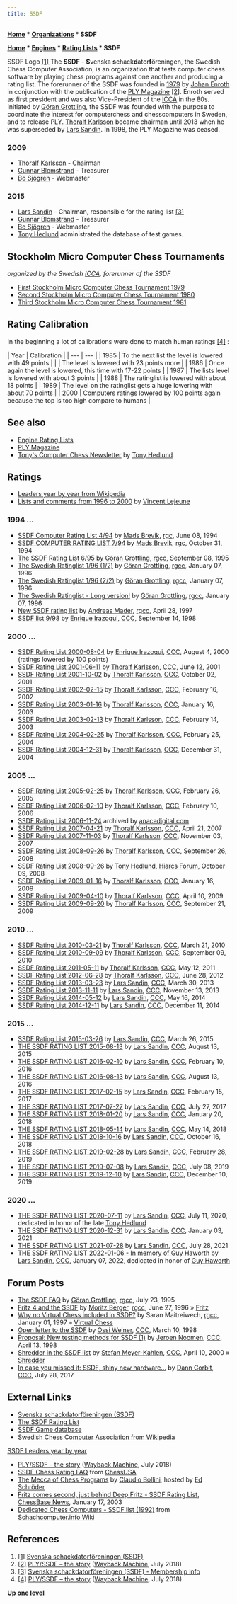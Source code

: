 ```yaml
---
title: SSDF
---
```

**[Home](Home "Home") \* [Organizations](Organizations "Organizations") \* SSDF**  

**[Home](Home "Home") \* [Engines](Engines "Engines") \* [Rating Lists](Engine_Rating_Lists "Engine Rating Lists") \* SSDF**



 [](http://ssdf.bosjo.net/ssdf.htm) SSDF Logo <a id="cite-note-1" href="#cite-ref-1">[1]</a> 
The **SSDF** - **S**venska **s**chack**d**ator**f**öreningen, the Swedish Chess Computer Association, is an organization that tests computer chess software by playing chess programs against one another and producing a rating list. The forerunner of the SSDF was founded in [1979](Timeline#1979 "Timeline") by [Johan Enroth](Johan_Enroth "Johan Enroth") in conjunction with the publication of the [PLY Magazine](PLY_(Magazine) "PLY (Magazine)") <a id="cite-note-2" href="#cite-ref-2">[2]</a>. Enroth served as first president and was also Vice-President of the [ICCA](ICCA "ICCA") in the 80s. Initiated by [Göran Grottling](G%C3%B6ran_Grottling "Göran Grottling"), the SSDF was founded with the purpose to coordinate the interest for computerchess and chesscomputers in Sweden, and to release PLY. [Thoralf Karlsson](index.php?title=Thoralf_Karlsson&action=edit&redlink=1 "Thoralf Karlsson (page does not exist)") became chairman until 2013 when he was superseded by [Lars Sandin](index.php?title=Lars_Sandin&action=edit&redlink=1 "Lars Sandin (page does not exist)"). In 1998, the PLY Magazine was ceased.



### 2009


* [Thoralf Karlsson](index.php?title=Thoralf_Karlsson&action=edit&redlink=1 "Thoralf Karlsson (page does not exist)") - Chairman
* [Gunnar Blomstrand](index.php?title=Gunnar_Blomstrand&action=edit&redlink=1 "Gunnar Blomstrand (page does not exist)") - Treasurer
* [Bo Sjögren](index.php?title=Bo_Sj%C3%B6gren&action=edit&redlink=1 "Bo Sjögren (page does not exist)") - Webmaster


### 2015


* [Lars Sandin](index.php?title=Lars_Sandin&action=edit&redlink=1 "Lars Sandin (page does not exist)") - Chairman, responsible for the rating list <a id="cite-note-3" href="#cite-ref-3">[3]</a>
* [Gunnar Blomstrand](index.php?title=Gunnar_Blomstrand&action=edit&redlink=1 "Gunnar Blomstrand (page does not exist)") - Treasurer
* [Bo Sjögren](index.php?title=Bo_Sj%C3%B6gren&action=edit&redlink=1 "Bo Sjögren (page does not exist)") - Webmaster
* [Tony Hedlund](Tony_Hedlund "Tony Hedlund") administrated the database of test games.


## Stockholm Micro Computer Chess Tournaments


*organized by the Swedish [ICCA](ICCA "ICCA"), forerunner of the SSDF*



* [First Stockholm Micro Computer Chess Tournament 1979](Stockholm_MCCT_1979 "Stockholm MCCT 1979")
* [Second Stockholm Micro Computer Chess Tournament 1980](Stockholm_MCCT_1980 "Stockholm MCCT 1980")
* [Third Stockholm Micro Computer Chess Tournament 1981](Stockholm_MCCT_1981 "Stockholm MCCT 1981")


## Rating Calibration


In the beginning a lot of calibrations were done to match human ratings <a id="cite-note-4" href="#cite-ref-4">[4]</a> :





|  Year
 |  Calibration
 |
| --- | --- |
|  1985
 |  To the next list the level is lowered with 49 points
 |
|  |  The level is lowered with 23 points more
 |
|  1986
 |  Once again the level is lowered, this time with 17-22 points
 |
|  1987
 |  The lists level is lowered with about 3 points
 |
|  1988
 |  The ratinglist is lowered with about 18 points
 |
|  1989
 |  The level on the ratinglist gets a huge lowering with about 70 points
 |
|  2000
 |  Computers ratings lowered by 100 points again because the top is too high compare to humans
 |


## See also


* [Engine Rating Lists](Engine_Rating_Lists "Engine Rating Lists")
* [PLY Magazine](PLY_(Magazine) "PLY (Magazine)")
* [Tony's Computer Chess Newsletter](Tony_Hedlund#CCN "Tony Hedlund") by [Tony Hedlund](Tony_Hedlund "Tony Hedlund")


## Ratings


* [Leaders year by year from Wikipedia](https://en.wikipedia.org/wiki/Swedish_Chess_Computer_Association#Rating_list_year-end_leaders)
* [Lists and comments from 1996 to 2000](http://home.scarlet.be/vincentlejeune/SSDF/) by [Vincent Lejeune](index.php?title=Vincent_Lejeune&action=edit&redlink=1 "Vincent Lejeune (page does not exist)")


### 1994 ...


* [SSDF Computer Rating List 4/94](https://groups.google.com/d/msg/rec.games.chess/CebfSwOrvYo/nY9uE9HzCRAJ) by [Mads Brevik](index.php?title=Mads_Brevik&action=edit&redlink=1 "Mads Brevik (page does not exist)"), [rgc](Computer_Chess_Forums "Computer Chess Forums"), June 08, 1994
* [SSDF COMPUTER RATING LIST 7/94](https://groups.google.com/d/msg/rec.games.chess/NuFo6p4CdTY/LPUJwgSmzRoJ) by [Mads Brevik](index.php?title=Mads_Brevik&action=edit&redlink=1 "Mads Brevik (page does not exist)"), [rgc](Computer_Chess_Forums "Computer Chess Forums"), October 31, 1994
* [The SSDF Rating List 6/95](http://groups.google.com/group/rec.games.chess.computer/browse_frm/thread/c646762dcd3b61e) by [Göran Grottling](G%C3%B6ran_Grottling "Göran Grottling"), [rgcc](Computer_Chess_Forums "Computer Chess Forums"), September 08, 1995
* [The Swedish Ratinglist 1/96 (1/2)](https://groups.google.com/d/msg/rec.games.chess.computer/loYC28ZCB4M/O8_L2c1eFJkJ) by [Göran Grottling](G%C3%B6ran_Grottling "Göran Grottling"), [rgcc](Computer_Chess_Forums "Computer Chess Forums"), January 07, 1996
* [The Swedish Ratinglist 1/96 (2/2)](https://groups.google.com/d/msg/rec.games.chess.computer/Xa9iZMniCT0/K_Gk_v7XD14J) by [Göran Grottling](G%C3%B6ran_Grottling "Göran Grottling"), [rgcc](Computer_Chess_Forums "Computer Chess Forums"), January 07, 1996
* [The Swedish Ratinglist - Long version!](https://groups.google.com/d/msg/rec.games.chess.computer/HxI6byKNUGY/5CYJb6LbIyUJ) by [Göran Grottling](G%C3%B6ran_Grottling "Göran Grottling"), [rgcc](Computer_Chess_Forums "Computer Chess Forums"), January 07, 1996
* [New SSDF rating list](http://groups.google.com/group/rec.games.chess.computer/browse_frm/thread/67fff9e7bbc34f89) by [Andreas Mader](Andreas_Mader "Andreas Mader"), [rgcc](Computer_Chess_Forums "Computer Chess Forums"), April 28, 1997
* [SSDF list 9/98](https://www.stmintz.com/ccc/index.php?id=26574) by [Enrique Irazoqui](Enrique_Irazoqui "Enrique Irazoqui"), [CCC](CCC "CCC"), September 14, 1998


### 2000 ...


* [SSDF Rating List 2000-08-04](https://www.stmintz.com/ccc/index.php?id=123012) by [Enrique Irazoqui](Enrique_Irazoqui "Enrique Irazoqui"), [CCC](CCC "CCC"), August 4, 2000 (ratings lowered by 100 points)
* [SSDF Rating List 2001-06-11](https://www.stmintz.com/ccc/index.php?id=174822) by [Thoralf Karlsson](index.php?title=Thoralf_Karlsson&action=edit&redlink=1 "Thoralf Karlsson (page does not exist)"), [CCC](CCC "CCC"), June 12, 2001
* [SSDF Rating List 2001-10-02](https://www.stmintz.com/ccc/index.php?id=191496) by [Thoralf Karlsson](index.php?title=Thoralf_Karlsson&action=edit&redlink=1 "Thoralf Karlsson (page does not exist)"), [CCC](CCC "CCC"), October 02, 2001
* [SSDF Rating List 2002-02-15](https://www.stmintz.com/ccc/index.php?id=213734) by [Thoralf Karlsson](index.php?title=Thoralf_Karlsson&action=edit&redlink=1 "Thoralf Karlsson (page does not exist)"), [CCC](CCC "CCC"), February 16, 2002
* [SSDF Rating List 2003-01-16](https://www.stmintz.com/ccc/index.php?id=277635) by [Thoralf Karlsson](index.php?title=Thoralf_Karlsson&action=edit&redlink=1 "Thoralf Karlsson (page does not exist)"), [CCC](CCC "CCC"), January 16, 2003
* [SSDF Rating List 2003-02-13](https://www.stmintz.com/ccc/index.php?id=284162) by [Thoralf Karlsson](index.php?title=Thoralf_Karlsson&action=edit&redlink=1 "Thoralf Karlsson (page does not exist)"), [CCC](CCC "CCC"), February 14, 2003
* [SSDF Rating List 2004-02-25](https://www.stmintz.com/ccc/index.php?id=351280) by [Thoralf Karlsson](index.php?title=Thoralf_Karlsson&action=edit&redlink=1 "Thoralf Karlsson (page does not exist)"), [CCC](CCC "CCC"), February 25, 2004
* [SSDF Rating List 2004-12-31](https://www.stmintz.com/ccc/index.php?id=403425) by [Thoralf Karlsson](index.php?title=Thoralf_Karlsson&action=edit&redlink=1 "Thoralf Karlsson (page does not exist)"), [CCC](CCC "CCC"), December 31, 2004


### 2005 ...


* [SSDF Rating List 2005-02-25](https://www.stmintz.com/ccc/index.php?id=414360) by [Thoralf Karlsson](index.php?title=Thoralf_Karlsson&action=edit&redlink=1 "Thoralf Karlsson (page does not exist)"), [CCC](CCC "CCC"), February 26, 2005
* [SSDF Rating List 2006-02-10](https://www.stmintz.com/ccc/index.php?id=485608) by [Thoralf Karlsson](index.php?title=Thoralf_Karlsson&action=edit&redlink=1 "Thoralf Karlsson (page does not exist)"), [CCC](CCC "CCC"), February 10, 2006
* [SSDF Rating List 2006-11-24](http://www.anacadigital.com/ssdfratinglist.html) archived by [anacadigital.com](http://www.anacadigital.com/)
* [SSDF Rating List 2007-04-21](http://www.talkchess.com/forum/viewtopic.php?t=13289) by [Thoralf Karlsson](index.php?title=Thoralf_Karlsson&action=edit&redlink=1 "Thoralf Karlsson (page does not exist)"), [CCC](CCC "CCC"), April 21, 2007
* [SSDF Rating List 2007-11-03](http://www.talkchess.com/forum/viewtopic.php?t=17569) by [Thoralf Karlsson](index.php?title=Thoralf_Karlsson&action=edit&redlink=1 "Thoralf Karlsson (page does not exist)"), [CCC](CCC "CCC"), November 03, 2007
* [SSDF Rating List 2008-09-26](http://www.talkchess.com/forum/viewtopic.php?t=23997) by [Thoralf Karlsson](index.php?title=Thoralf_Karlsson&action=edit&redlink=1 "Thoralf Karlsson (page does not exist)"), [CCC](CCC "CCC"), September 26, 2008
* [SSDF Rating List 2008-09-26](http://www.hiarcs.net/forums/viewtopic.php?t=1775) by [Tony Hedlund](Tony_Hedlund "Tony Hedlund"), [Hiarcs Forum](Computer_Chess_Forums "Computer Chess Forums"), October 09, 2008
* [SSDF Rating List 2009-01-16](http://www.talkchess.com/forum/viewtopic.php?t=26072) by [Thoralf Karlsson](index.php?title=Thoralf_Karlsson&action=edit&redlink=1 "Thoralf Karlsson (page does not exist)"), [CCC](CCC "CCC"), January 16, 2009
* [SSDF Rating List 2009-04-10](http://www.talkchess.com/forum/viewtopic.php?t=27398) by [Thoralf Karlsson](index.php?title=Thoralf_Karlsson&action=edit&redlink=1 "Thoralf Karlsson (page does not exist)"), [CCC](CCC "CCC"), April 10, 2009
* [SSDF Rating List 2009-09-20](http://www.talkchess.com/forum/viewtopic.php?t=29829) by [Thoralf Karlsson](index.php?title=Thoralf_Karlsson&action=edit&redlink=1 "Thoralf Karlsson (page does not exist)"), [CCC](CCC "CCC"), September 21, 2009


### 2010 ...


* [SSDF Rating List 2010-03-21](http://www.talkchess.com/forum/viewtopic.php?t=33396) by [Thoralf Karlsson](index.php?title=Thoralf_Karlsson&action=edit&redlink=1 "Thoralf Karlsson (page does not exist)"), [CCC](CCC "CCC"), March 21, 2010
* [SSDF Rating List 2010-09-09](http://www.talkchess.com/forum/viewtopic.php?t=36023) by [Thoralf Karlsson](index.php?title=Thoralf_Karlsson&action=edit&redlink=1 "Thoralf Karlsson (page does not exist)"), [CCC](CCC "CCC"), September 09, 2010
* [SSDF Rating List 2011-05-11](http://www.talkchess.com/forum/viewtopic.php?t=39060) by [Thoralf Karlsson](index.php?title=Thoralf_Karlsson&action=edit&redlink=1 "Thoralf Karlsson (page does not exist)"), [CCC](CCC "CCC"), May 12, 2011
* [SSDF Rating List 2012-06-28](http://www.talkchess.com/forum/viewtopic.php?t=44222) by [Thoralf Karlsson](index.php?title=Thoralf_Karlsson&action=edit&redlink=1 "Thoralf Karlsson (page does not exist)"), [CCC](CCC "CCC"), June 28, 2012
* [SSDF Rating List 2013-03-23](http://www.talkchess.com/forum/viewtopic.php?t=47647) by [Lars Sandin](index.php?title=Lars_Sandin&action=edit&redlink=1 "Lars Sandin (page does not exist)"), [CCC](CCC "CCC"), March 30, 2013
* [SSDF Rating List 2013-11-11](http://www.talkchess.com/forum/viewtopic.php?t=50058) by [Lars Sandin](index.php?title=Lars_Sandin&action=edit&redlink=1 "Lars Sandin (page does not exist)"), [CCC](CCC "CCC"), November 13, 2013
* [SSDF Rating List 2014-05-12](http://www.talkchess.com/forum/viewtopic.php?t=52336) by [Lars Sandin](index.php?title=Lars_Sandin&action=edit&redlink=1 "Lars Sandin (page does not exist)"), [CCC](CCC "CCC"), May 16, 2014
* [SSDF Rating List 2014-12-11](http://www.talkchess.com/forum/viewtopic.php?t=54617) by [Lars Sandin](index.php?title=Lars_Sandin&action=edit&redlink=1 "Lars Sandin (page does not exist)"), [CCC](CCC "CCC"), December 11, 2014


### 2015 ...


* [SSDF Rating List 2015-03-26](http://www.talkchess.com/forum/viewtopic.php?t=55793) by [Lars Sandin](index.php?title=Lars_Sandin&action=edit&redlink=1 "Lars Sandin (page does not exist)"), [CCC](CCC "CCC"), March 26, 2015
* [THE SSDF RATING LIST 2015-08-13](http://www.talkchess.com/forum/viewtopic.php?t=57260) by [Lars Sandin](index.php?title=Lars_Sandin&action=edit&redlink=1 "Lars Sandin (page does not exist)"), [CCC](CCC "CCC"), August 13, 2015
* [THE SSDF RATING LIST 2016-02-10](http://www.talkchess.com/forum/viewtopic.php?t=59208) by [Lars Sandin](index.php?title=Lars_Sandin&action=edit&redlink=1 "Lars Sandin (page does not exist)"), [CCC](CCC "CCC"), February 10, 2016
* [THE SSDF RATING LIST 2016-08-13](http://www.talkchess.com/forum/viewtopic.php?t=61114) by [Lars Sandin](index.php?title=Lars_Sandin&action=edit&redlink=1 "Lars Sandin (page does not exist)"), [CCC](CCC "CCC"), August 13, 2016
* [THE SSDF RATING LIST 2017-02-15](http://www.talkchess.com/forum/viewtopic.php?t=63191) by [Lars Sandin](index.php?title=Lars_Sandin&action=edit&redlink=1 "Lars Sandin (page does not exist)"), [CCC](CCC "CCC"), February 15, 2017
* [THE SSDF RATING LIST 2017-07-27](http://www.talkchess.com/forum/viewtopic.php?t=64742) by [Lars Sandin](index.php?title=Lars_Sandin&action=edit&redlink=1 "Lars Sandin (page does not exist)"), [CCC](CCC "CCC"), July 27, 2017
* [THE SSDF RATING LIST 2018-01-20](http://www.talkchess.com/forum3/viewtopic.php?f=6&t=66369) by [Lars Sandin](index.php?title=Lars_Sandin&action=edit&redlink=1 "Lars Sandin (page does not exist)"), [CCC](CCC "CCC"), January 20, 2018
* [THE SSDF RATING LIST 2018-05-14](http://www.talkchess.com/forum3/viewtopic.php?f=6&t=67447) by [Lars Sandin](index.php?title=Lars_Sandin&action=edit&redlink=1 "Lars Sandin (page does not exist)"), [CCC](CCC "CCC"), May 14, 2018
* [THE SSDF RATING LIST 2018-10-16](http://www.talkchess.com/forum3/viewtopic.php?f=6&t=68664) by [Lars Sandin](index.php?title=Lars_Sandin&action=edit&redlink=1 "Lars Sandin (page does not exist)"), [CCC](CCC "CCC"), October 16, 2018
* [THE SSDF RATING LIST 2019-02-28](http://www.talkchess.com/forum3/viewtopic.php?f=6&t=70049) by [Lars Sandin](index.php?title=Lars_Sandin&action=edit&redlink=1 "Lars Sandin (page does not exist)"), [CCC](CCC "CCC"), February 28, 2019
* [THE SSDF RATING LIST 2019-07-08](http://www.talkchess.com/forum3/viewtopic.php?f=6&t=71231) by [Lars Sandin](index.php?title=Lars_Sandin&action=edit&redlink=1 "Lars Sandin (page does not exist)"), [CCC](CCC "CCC"), July 08, 2019
* [THE SSDF RATING LIST 2019-12-10](http://www.talkchess.com/forum3/viewtopic.php?f=6&t=72545) by [Lars Sandin](index.php?title=Lars_Sandin&action=edit&redlink=1 "Lars Sandin (page does not exist)"), [CCC](CCC "CCC"), December 10, 2019


### 2020 ...


* [THE SSDF RATING LIST 2020-07-11](http://www.talkchess.com/forum3/viewtopic.php?f=6&t=74443) by [Lars Sandin](index.php?title=Lars_Sandin&action=edit&redlink=1 "Lars Sandin (page does not exist)"), [CCC](CCC "CCC"), July 11, 2020, dedicated in honor of the late [Tony Hedlund](Tony_Hedlund "Tony Hedlund")
* [THE SSDF RATING LIST 2020-12-31](http://www.talkchess.com/forum3/viewtopic.php?f=6&t=76216) by [Lars Sandin](index.php?title=Lars_Sandin&action=edit&redlink=1 "Lars Sandin (page does not exist)"), [CCC](CCC "CCC"), January 03, 2021
* [THE SSDF RATING LIST 2021-07-28](http://www.talkchess.com/forum3/viewtopic.php?f=6&t=79073) by [Lars Sandin](index.php?title=Lars_Sandin&action=edit&redlink=1 "Lars Sandin (page does not exist)"), [CCC](CCC "CCC"), July 28, 2021
* [THE SSDF RATING LIST 2022-01-06 - In memory of Guy Haworth](http://www.talkchess.com/forum3/viewtopic.php?f=6&t=77817) by [Lars Sandin](index.php?title=Lars_Sandin&action=edit&redlink=1 "Lars Sandin (page does not exist)"), [CCC](CCC "CCC"), January 07, 2022, dedicated in honor of [Guy Haworth](Guy_Haworth "Guy Haworth")


## Forum Posts


* [The SSDF FAQ](https://groups.google.com/d/msg/rec.games.chess.computer/k07HlW__jxo/FlJTp9kN_KcJ) by [Göran Grottling](G%C3%B6ran_Grottling "Göran Grottling"), [rgcc](Computer_Chess_Forums "Computer Chess Forums"), July 23, 1995
* [Fritz 4 and the SSDF](https://groups.google.com/d/msg/rec.games.chess.computer/Q0RNJrjhj4M/KTaY6xW-OvkJ) by [Moritz Berger](Moritz_Berger "Moritz Berger"), [rgcc](Computer_Chess_Forums "Computer Chess Forums"), June 27, 1996 » [Fritz](Fritz "Fritz")
* [Why no Virtual Chess included in SSDF?](https://groups.google.com/d/msg/rec.games.chess.computer/azA2sPMuZ08/GxdwWhA37hAJ) by Saran Maitreiwech, [rgcc](Computer_Chess_Forums "Computer Chess Forums"), January 01, 1997 » [Virtual Chess](Virtual_Chess "Virtual Chess")
* [Open letter to the SSDF](https://www.stmintz.com/ccc/index.php?id=15553) by [Ossi Weiner](Ossi_Weiner "Ossi Weiner"), [CCC](CCC "CCC"), March 10, 1998
* [Proposal: New testing methods for SSDF (1)](https://www.stmintz.com/ccc/index.php?id=16851) by [Jeroen Noomen](Jeroen_Noomen "Jeroen Noomen"), [CCC](CCC "CCC"), April 13, 1998
* [Shredder in the SSDF list](https://www.stmintz.com/ccc/index.php?id=105328) by [Stefan Meyer-Kahlen](Stefan_Meyer-Kahlen "Stefan Meyer-Kahlen"), [CCC](CCC "CCC"), April 10, 2000 » [Shredder](Shredder "Shredder")
* [In case you missed it: SSDF, shiny new hardware...](http://www.talkchess.com/forum/viewtopic.php?t=64743) by [Dann Corbit](Dann_Corbit "Dann Corbit"), [CCC](CCC "CCC"), July 28, 2017


## External Links


* [Svenska schackdatorföreningen (SSDF)](http://ssdf.bosjo.net/ssdf.htm)
* [The SSDF Rating List](http://ssdf.bosjo.net/list.htm)
* [SSDF Game database](http://bozze.hopto.org/ssdf/games/)
* [Swedish Chess Computer Association from Wikipedia](https://en.wikipedia.org/wiki/Swedish_Chess_Computer_Association)


 [SSDF Leaders year by year](https://en.wikipedia.org/wiki/Swedish_Chess_Computer_Association#Rating_list_year-end_leaders)
* [PLY/SSDF – the story](https://web.archive.org/web/20180713223218/http://privat.bahnhof.se/wb432434/historik.htm) ([Wayback Machine](https://en.wikipedia.org/wiki/Wayback_Machine), July 2018)
* [SSDF Chess Rating FAQ](http://www.chessusa.com/SSDF_FAQ.html) from [ChessUSA](index.php?title=ChessUSA&action=edit&redlink=1 "ChessUSA (page does not exist)")
* [The Mecca of Chess Programs](http://www.rebel.nl/claudio4.htm) by [Claudio Bollini](Claudio_Bollini "Claudio Bollini"), hosted by [Ed Schröder](Ed_Schroder "Ed Schroder")
* [Fritz comes second, just behind Deep Fritz - SSDF Rating List](http://www.chessbase.com/newsdetail.asp?newsid=724), [ChessBase News](ChessBase "ChessBase"), January 17, 2003
* [Dedicated Chess Computers - SSDF list (1992)](http://www.schachcomputer.info/html/body_ssdf.html) from [Schachcomputer.info Wiki](http://www.schach-computer.info/wiki/index.php/Hauptseite_En)


## References


1. <a id="cite-ref-1" href="#cite-note-1">[1]</a> [Svenska schackdatorföreningen (SSDF)](http://ssdf.bosjo.net/ssdf.htm)
2. <a id="cite-ref-2" href="#cite-note-2">[2]</a> [PLY/SSDF – the story](https://web.archive.org/web/20180713223218/http://privat.bahnhof.se/wb432434/historik.htm) ([Wayback Machine](https://en.wikipedia.org/wiki/Wayback_Machine), July 2018)
3. <a id="cite-ref-3" href="#cite-note-3">[3]</a> [Svenska schackdatorföreningen (SSDF) - Membership info](http://ssdf.bosjo.net/ssdf.htm#member)
4. <a id="cite-ref-4" href="#cite-note-4">[4]</a> [PLY/SSDF – the story](https://web.archive.org/web/20180713223218/http://privat.bahnhof.se/wb432434/historik.htm) ([Wayback Machine](https://en.wikipedia.org/wiki/Wayback_Machine), July 2018)

**[Up one level](Organizations "Organizations")**







 
